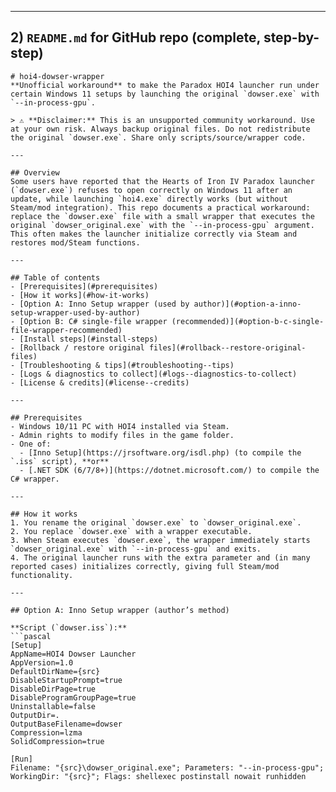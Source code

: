 
---

## 2) `README.md` for GitHub repo (complete, step-by-step)

```
# hoi4-dowser-wrapper
**Unofficial workaround** to make the Paradox HOI4 launcher run under certain Windows 11 setups by launching the original `dowser.exe` with `--in-process-gpu`.

> ⚠️ **Disclaimer:** This is an unsupported community workaround. Use at your own risk. Always backup original files. Do not redistribute the original `dowser.exe`. Share only scripts/source/wrapper code.

---

## Overview
Some users have reported that the Hearts of Iron IV Paradox launcher (`dowser.exe`) refuses to open correctly on Windows 11 after an update, while launching `hoi4.exe` directly works (but without Steam/mod integration). This repo documents a practical workaround: replace the `dowser.exe` file with a small wrapper that executes the original `dowser_original.exe` with the `--in-process-gpu` argument. This often makes the launcher initialize correctly via Steam and restores mod/Steam functions.

---

## Table of contents
- [Prerequisites](#prerequisites)
- [How it works](#how-it-works)
- [Option A: Inno Setup wrapper (used by author)](#option-a-inno-setup-wrapper-used-by-author)
- [Option B: C# single-file wrapper (recommended)](#option-b-c-single-file-wrapper-recommended)
- [Install steps](#install-steps)
- [Rollback / restore original files](#rollback--restore-original-files)
- [Troubleshooting & tips](#troubleshooting--tips)
- [Logs & diagnostics to collect](#logs--diagnostics-to-collect)
- [License & credits](#license--credits)

---

## Prerequisites
- Windows 10/11 PC with HOI4 installed via Steam.
- Admin rights to modify files in the game folder.
- One of:
  - [Inno Setup](https://jrsoftware.org/isdl.php) (to compile the `.iss` script), **or**
  - [.NET SDK (6/7/8+)](https://dotnet.microsoft.com/) to compile the C# wrapper.

---

## How it works
1. You rename the original `dowser.exe` to `dowser_original.exe`.
2. You replace `dowser.exe` with a wrapper executable.
3. When Steam executes `dowser.exe`, the wrapper immediately starts `dowser_original.exe` with `--in-process-gpu` and exits.
4. The original launcher runs with the extra parameter and (in many reported cases) initializes correctly, giving full Steam/mod functionality.

---

## Option A: Inno Setup wrapper (author’s method)

**Script (`dowser.iss`):**
```pascal
[Setup]
AppName=HOI4 Dowser Launcher
AppVersion=1.0
DefaultDirName={src}
DisableStartupPrompt=true
DisableDirPage=true
DisableProgramGroupPage=true
Uninstallable=false
OutputDir=.
OutputBaseFilename=dowser
Compression=lzma
SolidCompression=true

[Run]
Filename: "{src}\dowser_original.exe"; Parameters: "--in-process-gpu"; WorkingDir: "{src}"; Flags: shellexec postinstall nowait runhidden
